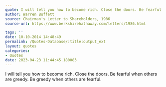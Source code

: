 ```yaml
---
quote: I will tell you how to become rich. Close the doors. Be fearful when others are greedy. Be greedy when others are fearful.
author: Warren Buffett
source: Chairman's Letter to Shareholders, 1986
source-url: https://www.berkshirehathaway.com/letters/1986.html

tags: ''
date: 10-10-2014 14:48:49
permalink: /Quotes-Database/:title:output_ext
layout: quotes
categories:
- Quotes
date: 2023-04-23 11:44:45.180083
---
```

I will tell you how to become rich. Close the doors. Be fearful when others are greedy. Be greedy when others are fearful.